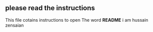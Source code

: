 ## please read the instructions
This file cotains instructions to open
The word **README** 
i am hussain
zensaian